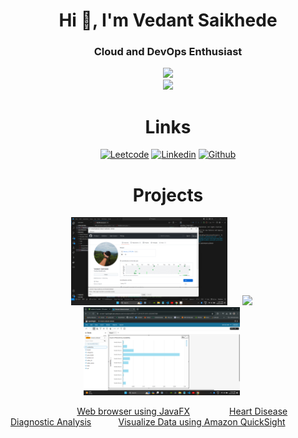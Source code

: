 <h1 align="center">Hi 👋, I'm Vedant Saikhede</h1>
<h3 align="center">Cloud and DevOps Enthusiast</h3>



<p align="center">
  <a href="https://skillicons.dev">
    <img src="https://skillicons.dev/icons?i=c,cpp,java,mysql,aws,gcp,azure,py,linux,css,html,docker,eclipse," />
    <br>
    <img src="https://skillicons.dev/icons?i=git,github,gitlab,js,mongodb,ps,vscode," />
    
  </a>
</p>




<div align="center">
  
# Links

[![Leetcode](https://img.shields.io/badge/Leetcode-black?style=flat&logo=leetcode)](https://leetcode.com/vedant_saikhede/)
[![Linkedin](https://img.shields.io/badge/-LinkedIn-blue?style=flat&logo=Linkedin&logoColor=white)](https://www.linkedin.com/in/vedant-saikhede-a94a2a21b/)
[![Github](https://img.shields.io/badge/-Github-000?style=flat&logo=Github&logoColor=white)](https://github.com/VedantSaikhede)

</div>

  
<div align="center">

# Projects

[<img src="https://github.com/VedantSaikhede/JavaFx_Project/blob/main/Screenshot/Screenshot%20(790).png" width="250">](https://github.com/VedantSaikhede/JavaFx_Project) &nbsp;&nbsp;&nbsp;&nbsp;
[<img src="https://github.com/VedantSaikhede/iNeuron_Internship_Project/blob/main/Screenshot/Screenshot%20(676).png" width="250">](https://github.com/VedantSaikhede/iNeuron_Internship_Project) &nbsp;&nbsp;&nbsp;&nbsp;
[<img src="https://github.com/VedantSaikhede/Visualize_Data_using_Amazon_QuickSight/blob/main/Screenshot/Screenshot%20(776).png" width="250">](https://github.com/VedantSaikhede/Visualize_Data_using_Amazon_QuickSight) &nbsp;&nbsp;&nbsp;&nbsp;
</div>

<p>
   &nbsp;&nbsp;&nbsp;&nbsp;&nbsp;&nbsp;&nbsp;&nbsp;&nbsp;&nbsp;&nbsp;&nbsp;&nbsp;&nbsp;&nbsp;&nbsp;&nbsp;&nbsp;&nbsp;&nbsp;&nbsp;&nbsp;&nbsp;&nbsp;&nbsp;&nbsp;&nbsp;<a href="https://github.com/VedantSaikhede/JavaFx_Project">Web browser using JavaFX</a>
  &nbsp;&nbsp;&nbsp;&nbsp;&nbsp;&nbsp;&nbsp;&nbsp;&nbsp;&nbsp;&nbsp;&nbsp;&nbsp;&nbsp;&nbsp;<a href="https://github.com/VedantSaikhede/iNeuron_Internship_Project">Heart Disease Diagnostic Analysis</a>
  &nbsp;&nbsp;&nbsp;&nbsp;&nbsp;&nbsp;&nbsp;&nbsp;&nbsp;&nbsp;<a href="https://github.com/VedantSaikhede/Visualize_Data_using_Amazon_QuickSight">Visualize Data using Amazon QuickSight</a>
</p>








    

    
  















